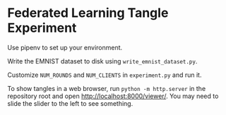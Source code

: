 # Federated Learning Tangle Experiment

Use pipenv to set up your environment.

Write the EMNIST dataset to disk using `write_emnist_dataset.py`.

Customize `NUM_ROUNDS` and `NUM_CLIENTS` in `experiment.py` and run it.

To show tangles in a web browser, run `python -m http.server` in the repository root and open [http://localhost:8000/viewer/](http://localhost:8000/viewer/). You may need to slide the slider to the left to see something.
